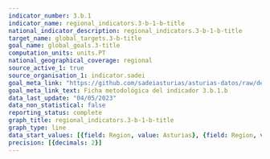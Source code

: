```yaml
---
indicator_number: 3.b.1
indicator_name: regional_indicators.3-b-1-b-title
national_indicator_description: regional_indicators.3-b-1-b-title
target_name: global_targets.3-b-title
goal_name: global_goals.3-title
computation_units: units.PT
national_geographical_coverage: regional
source_active_1: true
source_organisation_1: indicator.sadei
goal_meta_link: "https://github.com/sadeiasturias/asturias-datos/raw/develop/descargas/metodologia/3.b.1.b.pdf"
goal_meta_link_text: Ficha metodológica del indicador 3.b.1.b
data_last_update: "04/05/2023"
data_non_statistical: false
reporting_status: complete
graph_title: regional_indicators.3-b-1-b-title
graph_type: line
data_start_values: [{field: Region, value: Asturias}, {field: Region, value: España}]
precision: [{decimals: 2}]
---
```


